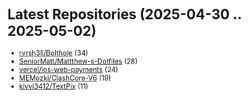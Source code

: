 # Latest Repositories (2025-04-30 .. 2025-05-02)

- [rvrsh3ll/Bolthole](https://github.com/rvrsh3ll/Bolthole) (34)
- [SeniorMatt/Mattthew-s-Dotfiles](https://github.com/SeniorMatt/Mattthew-s-Dotfiles) (28)
- [vercel/ios-web-payments](https://github.com/vercel/ios-web-payments) (24)
- [MEMozki/ClashCore-V6](https://github.com/MEMozki/ClashCore-V6) (19)
- [kivvi3412/TextPix](https://github.com/kivvi3412/TextPix) (11)
